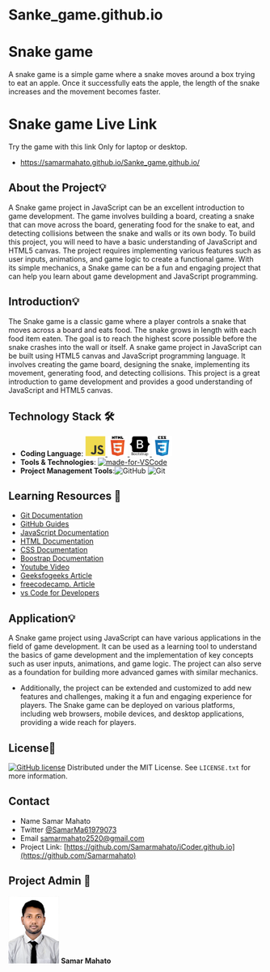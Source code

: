 # Sanke_game.github.io

# Snake game
A snake game is a simple game where a snake moves around a box trying to eat an apple. Once it successfully eats the apple, the length of the snake increases and the movement becomes faster.
# Snake game Live Link
Try the game with this link Only for laptop or desktop.
- https://samarmahato.github.io/Sanke_game.github.io/
## About the Project💡
A Snake game project in JavaScript can be an excellent introduction to game development. The game involves building a board, creating a snake that can move across the board, generating food for the snake to eat, and detecting collisions between the snake and walls or its own body. To build this project, you will need to have a basic understanding of JavaScript and HTML5 canvas. The project requires implementing various features such as user inputs, animations, and game logic to create a functional game. With its simple mechanics, a Snake game can be a fun and engaging project that can help you learn about game development and JavaScript programming.

## Introduction💡
The Snake game is a classic game where a player controls a snake that moves across a board and eats food. The snake grows in length with each food item eaten. The goal is to reach the highest score possible before the snake crashes into the wall or itself. A snake game project in JavaScript can be built using HTML5 canvas and JavaScript programming language. It involves creating the game board, designing the snake, implementing its movement, generating food, and detecting collisions. This project is a great introduction to game development and provides a good understanding of JavaScript and HTML5 canvas.

## Technology Stack 🛠️
  
- **Coding Language**: <a href="https://developer.mozilla.org/en-US/docs/Web/JavaScript" target="_blank" rel="noreferrer"> <img src="https://raw.githubusercontent.com/devicons/devicon/master/icons/javascript/javascript-original.svg" alt="javascript" width="40" height="40"/> </a> <a href="https://www.w3.org/html/" target="_blank" rel="noreferrer"> <img src="https://raw.githubusercontent.com/devicons/devicon/master/icons/html5/html5-original-wordmark.svg" alt="html5" width="40" height="40"/> </a> <a href="https://getbootstrap.com" target="_blank" rel="noreferrer"> <img src="https://raw.githubusercontent.com/devicons/devicon/master/icons/bootstrap/bootstrap-plain-wordmark.svg" alt="bootstrap" width="40" height="40"/> </a>
<a href="https://www.w3schools.com/css/" target="_blank" rel="noreferrer"> <img src="https://raw.githubusercontent.com/devicons/devicon/master/icons/css3/css3-original-wordmark.svg" alt="css3" width="40" height="40"/> </a>
- **Tools & Technologies**: [![made-for-VSCode](https://img.shields.io/badge/Made%20for-VSCode-1f425f.svg)](https://code.visualstudio.com/)
- **Project Management Tools**:<img alt="GitHub" src="https://img.shields.io/badge/github%20-%23121011.svg?&style=for-the-badge&logo=github&logoColor=white"/> <img alt="Git" src="https://img.shields.io/badge/git%20-%23F05033.svg?&style=for-the-badge&logo=git&logoColor=white"/> 
## Learning Resources 🧰


- [Git Documentation](https://git-scm.com/docs)
- [GitHub Guides](https://guides.github.com/)
- [JavaScript Documentation](https://www.javascript.com/)
- [HTML Documentation](https://www.w3schools.com/html/)
- [CSS Documentation](https://www.w3schools.com/css/)
- [Boostrap Documentation](https://getbootstrap.com/)
- [Youtube Video](https://youtu.be/2ZDnw6ifdSI)
- [Geeksfogeeks Article](https://www.geeksforgeeks.org/snake-game-in-c/)
- [freecodecamp. Article](https://www.freecodecamp.org/news/how-to-build-a-snake-game-in-javascript/)
- [vs Code for Developers](https://code.visualstudio.com/)


## Application💡
A Snake game project using JavaScript can have various applications in the field of game development. It can be used as a learning tool to understand the basics of game development and the implementation of key concepts such as user inputs, animations, and game logic. The project can also serve as a foundation for building more advanced games with similar mechanics. 
- Additionally, the project can be extended and customized to add new features and challenges, making it a fun and engaging experience for players. The Snake game can be deployed on various platforms, including web browsers, mobile devices, and desktop applications, providing a wide reach for players.

## License📜
[![GitHub license](https://img.shields.io/github/license/Naereen/StrapDown.js.svg)](https://github.com/Naereen/StrapDown.js/blob/master/LICENSE)
Distributed under the MIT License. See `LICENSE.txt` for more information.

<!-- CONTACT -->
## Contact

- Name Samar Mahato 
- Twitter [@SamarMa61979073](https://twitter.com/SamarMa61979073) 
- Email samarmahato2520@gmail.com
- Project Link: [https://github.com/Samarmahato/iCoder.github.io](https://github.com/Samarmahato)





## Project Admin 📆

<td align="center"><img src="https://github.com/Samarmahato/Banking_Managment_System/blob/UNICORN/Samar%20Mahato%20_DSC.JPG" width="100px;" alt=""/> 
	<b>Samar Mahato</b>
</td>
